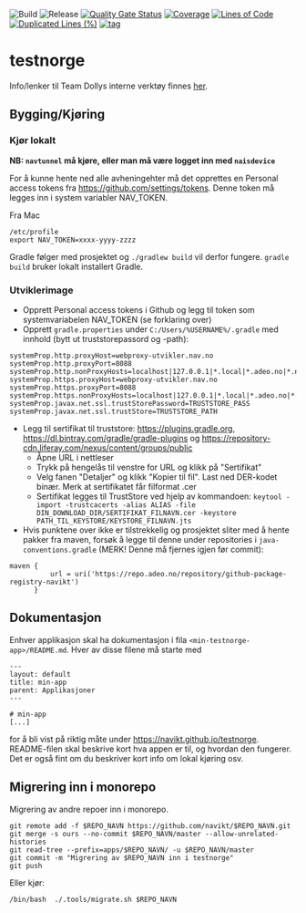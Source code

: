 ![Build](https://github.com/navikt/testnorge/workflows/Build/badge.svg)
![Release](https://github.com/navikt/testnorge/workflows/Release/badge.svg)
[![Quality Gate Status](https://sonarcloud.io/api/project_badges/measure?project=navikt_testnorge&metric=alert_status)](https://sonarcloud.io/dashboard?id=navikt_testnorge)
[![Coverage](https://sonarcloud.io/api/project_badges/measure?project=navikt_testnorge&metric=coverage)](https://sonarcloud.io/dashboard?id=navikt_testnorge)
[![Lines of Code](https://sonarcloud.io/api/project_badges/measure?project=navikt_testnorge&metric=ncloc)](https://sonarcloud.io/dashboard?id=navikt_testnorge)
[![Duplicated Lines (%)](https://sonarcloud.io/api/project_badges/measure?project=navikt_testnorge&metric=duplicated_lines_density)](https://sonarcloud.io/dashboard?id=navikt_testnorge)
[![tag](https://img.shields.io/github/v/tag/navikt/testnorge)](https://github.com/navikt/testnorge/releases)

# testnorge

Info/lenker til Team Dollys interne verktøy finnes [her](https://navikt.github.io/dolly/).

## Bygging/Kjøring
### Kjør lokalt

**NB: `navtunnel` må kjøre, eller man må være logget inn med `naisdevice`**

For å kunne hente ned alle avheningehter må det opprettes en Personal access tokens fra https://github.com/settings/tokens. Denne token må legges inn i system variabler NAV_TOKEN.

Fra Mac
```
/etc/profile
export NAV_TOKEN=xxxx-yyyy-zzzz
```

Gradle følger med prosjektet og `./gradlew build` vil derfor fungere. `gradle build` bruker lokalt installert Gradle.


### Utviklerimage
- Opprett Personal access tokens i Github og legg til token som systemvariabelen NAV_TOKEN (se forklaring over)
- Opprett `gradle.properties` under `C:/Users/%USERNAME%/.gradle` med innhold (bytt ut truststorepassord og -path):
```
systemProp.http.proxyHost=webproxy-utvikler.nav.no
systemProp.http.proxyPort=8088
systemProp.http.nonProxyHosts=localhost|127.0.0.1|*.local|*.adeo.no|*.nav.no|*.aetat.no|*.devillo.no|*.oera.no|*devel
systemProp.https.proxyHost=webproxy-utvikler.nav.no
systemProp.https.proxyPort=8088
systemProp.https.nonProxyHosts=localhost|127.0.0.1|*.local|*.adeo.no|*.nav.no|*.aetat.no|*.devillo.no|*.oera.no|*devel
systemProp.javax.net.ssl.trustStorePassword=TRUSTSTORE_PASS
systemProp.javax.net.ssl.trustStore=TRUSTSTORE_PATH
```
- Legg til sertifikat til truststore: https://plugins.gradle.org, https://dl.bintray.com/gradle/gradle-plugins og https://repository-cdn.liferay.com/nexus/content/groups/public 
    - Åpne URL i nettleser
    - Trykk på hengelås til venstre for URL og klikk på "Sertifikat"
    - Velg fanen "Detaljer" og klikk "Kopier til fil". Last ned DER-kodet binær. Merk at sertifikatet får filformat .cer
    - Sertifikat legges til TrustStore ved hjelp av kommandoen:
        ``keytool -import -trustcacerts -alias ALIAS -file DIN_DOWNLOAD_DIR/SERTIFIKAT_FILNAVN.cer -keystore PATH_TIL_KEYSTORE/KEYSTORE_FILNAVN.jts``
- Hvis punktene over ikke er tilstrekkelig og prosjektet sliter med å hente pakker fra maven, forsøk å legge til denne 
under repositories i `java-conventions.gradle` (MERK! Denne må fjernes igjen før commit):
``` 
maven {
          url = uri('https://repo.adeo.no/repository/github-package-registry-navikt')
      }
```
## Dokumentasjon
Enhver applikasjon skal ha dokumentasjon i fila `<min-testnorge-app>/README.md`. Hver av disse filene må starte med
```
---
layout: default
title: min-app
parent: Applikasjoner
---

# min-app
[...]
```
for å bli vist på riktig måte under https://navikt.github.io/testnorge.
README-filen skal beskrive kort hva appen er til, og hvordan den fungerer. Det er også fint om du beskriver kort
info om lokal kjøring osv.

## Migrering inn i monorepo

Migrering av andre repoer inn i monorepo.
```
git remote add -f $REPO_NAVN https://github.com/navikt/$REPO_NAVN.git
git merge -s ours --no-commit $REPO_NAVN/master --allow-unrelated-histories
git read-tree --prefix=apps/$REPO_NAVN/ -u $REPO_NAVN/master
git commit -m "Migrering av $REPO_NAVN inn i testnorge"
git push
```

Eller kjør:
```
/bin/bash  ./.tools/migrate.sh $REPO_NAVN
```
